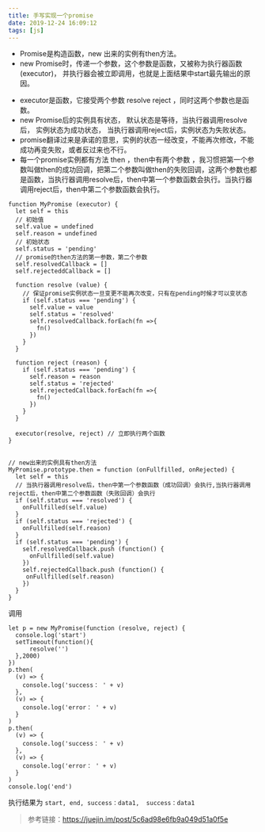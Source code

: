 ```yaml
---
title: 手写实现一个promise
date: 2019-12-24 16:09:12
tags: [js]
---
```

* Promise是构造函数，new 出来的实例有then方法。
* new Promise时，传递一个参数，这个参数是函数，又被称为执行器函数(executor)， 并执行器会被立即调用，也就是上面结果中start最先输出的原因。
<!--more-->
* executor是函数，它接受两个参数 resolve reject ，同时这两个参数也是函数。
* new Promise后的实例具有状态， 默认状态是等待，当执行器调用resolve后， 实例状态为成功状态， 当执行器调用reject后，实例状态为失败状态。
* promise翻译过来是承诺的意思，实例的状态一经改变，不能再次修改，不能成功再变失败，或者反过来也不行。
* 每一个promise实例都有方法 then ，then中有两个参数 ，我习惯把第一个参数叫做then的成功回调，把第二个参数叫做then的失败回调，这两个参数也都是函数，当执行器调用resolve后，then中第一个参数函数会执行。当执行器调用reject后，then中第二个参数函数会执行。
```
function MyPromise (executor) {
  let self = this
  // 初始值
  self.value = undefined
  self.reason = undefined
  // 初始状态
  self.status = 'pending'
  // promise的then方法的第一参数，第二个参数
  self.resolvedCallback = []
  self.rejecteddCallback = []

  function resolve (value) {
    // 保证promise实例状态一旦变更不能再次改变，只有在pending时候才可以变状态
    if (self.status === 'pending') {
      self.value = value
      self.status = 'resolved'
      self.resolvedCallback.forEach(fn =>{
        fn()
      })
    }
  }

  function reject (reason) {
    if (self.status === 'pending') {
      self.reason = reason
      self.status = 'rejected'
      self.rejectedCallback.forEach(fn =>{
        fn()
      })
    }
  }

  executor(resolve, reject) // 立即执行两个函数
}


// new出来的实例具有then方法
MyPromise.prototype.then = function (onFullfilled, onRejected) {
  let self = this
  // 当执行器调用resolve后，then中第一个参数函数（成功回调）会执行,当执行器调用reject后，then中第二个参数函数（失败回调）会执行
  if (self.status === 'resolved') {
    onFullfilled(self.value)
  }
  if (self.status === 'rejected') {
    onFullfilled(self.reason)
  }
  if (self.status === 'pending') {
    self.resolvedCallback.push (function() {
      onFullfilled(self.value)
    })
    self.rejectedCallback.push (function() {
     onFullfilled(self.reason)
    })
  }
}

```
调用
```
let p = new MyPromise(function (resolve, reject) {
  console.log('start')
  setTimeout(function(){
      resolve('')
  },2000)
})
p.then(
  (v) => {
    console.log('success： ' + v)
  },
  (v) => {
    console.log('error： ' + v)
  }
)
p.then(
  (v) => {
    console.log('success： ' + v)
  },
  (v) => {
    console.log('error： ' + v)
  }
)
console.log('end')
```
执行结果为 ```start, end, success：data1,  success：data1```


> 参考链接：https://juejin.im/post/5c6ad98e6fb9a049d51a0f5e
